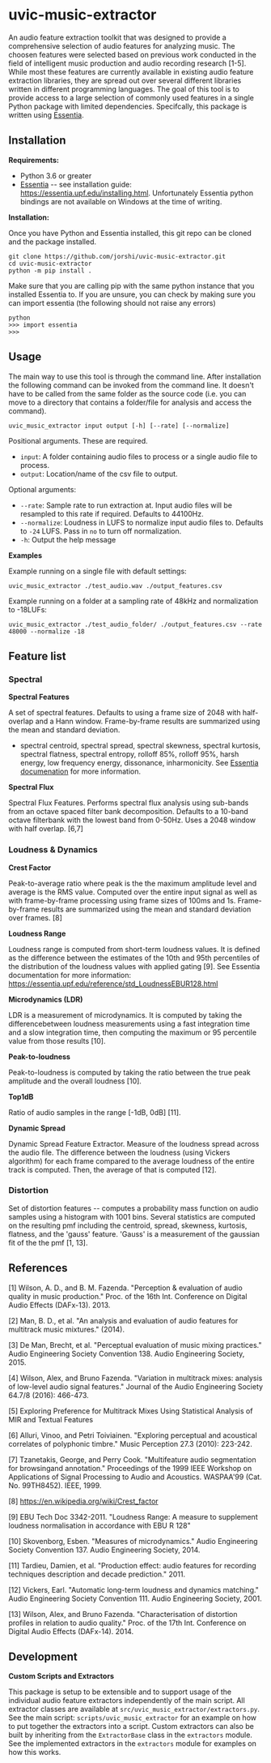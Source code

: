# uvic-music-extractor
An audio feature extraction toolkit that was designed to provide a comprehensive selection of audio features for analyzing music. The choosen features were selected based on previous work conducted in the field of intelligent music production and audio recording research [1-5]. While most these features are currently available in existing audio feature extraction libraries, they are spread out over several different libraries written in different programming languages. The goal of this tool is to provide access to a large selection of commonly used features in a single Python package with limited dependencies. Specifcally, this package is written using [Essentia](https://essentia.upf.edu/index.html).

## Installation

**Requirements:**
- Python 3.6 or greater
- [Essentia](https://essentia.upf.edu/index.html) -- see installation guide: https://essentia.upf.edu/installing.html. Unfortunately Essentia python bindings are not available on Windows at the time of writing.

**Installation:**

Once you have Python and Essentia installed, this git repo can be cloned and the package installed.

```
git clone https://github.com/jorshi/uvic-music-extractor.git
cd uvic-music-extractor
python -m pip install .
```

Make sure that you are calling pip with the same python instance that you installed Essentia to. If you are unsure, you can check by making sure you can import essentia (the following should not raise any errors)
```
python
>>> import essentia
>>> 
```

## Usage

The main way to use this tool is through the command line. After installation the following command can be invoked from the command line. It doesn't have to be called from the same folder as the source code (i.e. you can move to a directory that contains a folder/file for analysis and access the command). 

```
uvic_music_extractor input output [-h] [--rate] [--normalize] 
```

Positional arguments. These are required.

- `input`: A folder containing audio files to process or a single audio file to process.
- `output`: Location/name of the csv file to output.

Optional arguments:
- `--rate`: Sample rate to run extraction at. Input audio files will be resampled to this rate if required. Defaults to 44100Hz.
- `--normalize`: Loudness in LUFS to normalize input audio files to. Defaults to `-24` LUFS. Pass in `no` to turn off normalization.
- `-h`: Output the help message

**Examples**

Example running on a single file with default settings:

`uvic_music_extractor ./test_audio.wav ./output_features.csv`

Example running on a folder at a sampling rate of 48kHz and normalization to -18LUFs:

`uvic_music_extractor ./test_audio_folder/ ./output_features.csv --rate 48000 --normalize -18`


## Feature list

### Spectral

**Spectral Features**

A set of spectral features. Defaults to using a frame size of 2048 with half-overlap and a Hann window. Frame-by-frame results are summarized using the mean and standard deviation.
- spectral centroid, spectral spread, spectral skewness, spectral kurtosis, spectral flatness, spectral entropy, rolloff 85%, rolloff 95%, harsh energy, low frequency energy, dissonance, inharmonicity. See [Essentia documenation](https://essentia.upf.edu/algorithms_reference.html) for more information.

**Spectral Flux**

Spectral Flux Features. Performs spectral flux analysis using sub-bands from an octave spaced filter bank decomposition. Defaults to a 10-band octave filterbank with the lowest band from 0-50Hz. Uses a 2048 window with half overlap. [6,7]

### Loudness & Dynamics

**Crest Factor**

Peak-to-average ratio where peak is the the maximum amplitude level and average is the RMS value. Computed over the entire input signal as well as with frame-by-frame processing using frame sizes of 100ms and 1s. Frame-by-frame results are summarized using the mean and standard deviation over frames. [8]

**Loudness Range**

Loudness range is computed from short-term loudness values. It is defined as the difference between the estimates of the 10th and 95th percentiles of the distribution of the loudness values with applied gating [9]. See Essentia documentation for more information: https://essentia.upf.edu/reference/std_LoudnessEBUR128.html

**Microdynamics (LDR)**

LDR is a measurement of microdynamics. It is computed by taking the differencebetween loudness measurements using a fast integration time and a slow integration time, then computing the maximum or 95 percentile value from those results [10].

**Peak-to-loudness**

Peak-to-loudness is computed by taking the ratio between the true peak amplitude and the overall loudness [10].

**Top1dB**

Ratio of audio samples in the range [-1dB, 0dB] [11].

**Dynamic Spread**

Dynamic Spread Feature Extractor. Measure of the loudness spread across the audio file. The difference between the loudness (using Vickers algorithm) for each frame compared to the average loudness of the entire track is computed. Then, the average of that is computed [12].

### Distortion

Set of distortion features -- computes a probability mass function on audio samples using a histogram with 1001 bins. Several statistics are computed on the resulting pmf including the centroid, spread, skewness, kurtosis, flatness, and the 'gauss' feature. 'Gauss' is a measurement of the gaussian fit of the the pmf [1, 13].

## References

[1] Wilson, A. D., and B. M. Fazenda. "Perception & evaluation of audio quality in music production." Proc. of the 16th Int. Conference on Digital Audio Effects (DAFx-13). 2013.

[2] Man, B. D., et al. "An analysis and evaluation of audio features for multitrack music mixtures." (2014).

[3] De Man, Brecht, et al. "Perceptual evaluation of music mixing practices." Audio Engineering Society Convention 138. Audio Engineering Society, 2015.

[4] Wilson, Alex, and Bruno Fazenda. "Variation in multitrack mixes: analysis of low-level audio signal features." Journal of the Audio Engineering Society 64.7/8 (2016): 466-473.

[5] Exploring Preference for Multitrack Mixes Using Statistical Analysis of MIR and Textual Features

[6] Alluri, Vinoo, and Petri Toiviainen. "Exploring perceptual and acoustical correlates of polyphonic timbre." Music Perception 27.3 (2010): 223-242.

[7] Tzanetakis, George, and Perry Cook. "Multifeature audio segmentation for browsingand annotation." Proceedings of the 1999 IEEE Workshop on Applications of Signal Processing to Audio and Acoustics. WASPAA'99 (Cat. No. 99TH8452). IEEE, 1999.

[8] https://en.wikipedia.org/wiki/Crest_factor

[9] EBU Tech Doc 3342-2011. "Loudness Range: A measure to supplement loudness normalisation in accordance with EBU R 128"

[10] Skovenborg, Esben. "Measures of microdynamics." Audio Engineering Society Convention 137. Audio Engineering Society, 2014.

[11] Tardieu, Damien, et al. "Production effect: audio features for recording techniques description and decade prediction." 2011.

[12] Vickers, Earl. "Automatic long-term loudness and dynamics matching." Audio Engineering Society Convention 111. Audio Engineering Society, 2001.

[13] Wilson, Alex, and Bruno Fazenda. "Characterisation of distortion profiles in relation to audio quality." Proc. of the 17th Int. Conference on Digital Audio Effects (DAFx-14). 2014.

## Development
**Custom Scripts and Extractors**

This package is setup to be extensible and to support usage of the individual audio feature extractors independently of the main script. All extractor classes are available at `src/uvic_music_extractor/extractors.py`. See the main script: `scripts/uvic_music_extractor` for an example on how to put together the extractors into a script. Custom extractors can also be built by inheriting from the `ExtractorBase` class in the `extractors` module. See the implemented extractors in the `extractors` module for examples on how this works.
